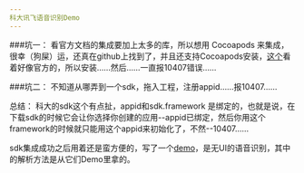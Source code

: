 ```yaml
---
科大讯飞语音识别Demo
---
```


###坑一：
看官方文档的集成要加上太多的库，所以想用 Cocoapods 来集成，很幸（狗屎）运，还真在github上找到了，并且还支持Cocoapods安装，[这个](https://github.com/1617176084/iflyMSC)看着好像官方的，所以安装……然后……一直报10407错误……

###坑二：
不知道从哪弄到一个sdk，拖入工程，注册appid……报10407……

总结：
科大的sdk这个有点扯，appid和sdk.framework 是绑定的，也就是说，在下载sdk的时候它会让你选择你创建的应用--appid已绑定，然后你用这个framework的时候就只能用这个appid来初始化了，不然--10407……


sdk集成成功之后用着还是蛮方便的，写了一个[demo](https://github.com/jiutianhuanpei/IFlyDemo)，是无UI的语音识别，其中的解析方法是从它们Demo里拿的。
